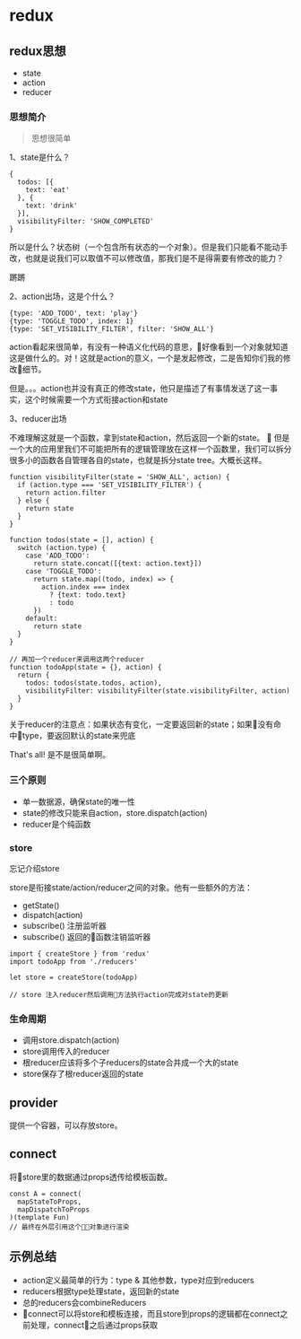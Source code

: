 # redux
## redux思想
- state
- action
- reducer

### 思想简介
> 思想很简单

1、state是什么？
```
{
  todos: [{
    text: 'eat'
  }, {
    text: 'drink'
  }],
  visibilityFilter: 'SHOW_COMPLETED'
}
```
所以是什么？状态树（一个包含所有状态的一个对象）。但是我们只能看不能动手改，也就是说我们可以取值不可以修改值，那我们是不是得需要有修改的能力？

蹡蹡

2、action出场，这是个什么？
```
{type: 'ADD_TODO', text: 'play'}
{type: 'TOGGLE_TODO', index: 1}
{type: 'SET_VISIBILITY_FILTER', filter: 'SHOW_ALL'}
```
action看起来很简单，有没有一种语义化代码的意思，好像看到一个对象就知道这是做什么的。对！这就是action的意义，一个是发起修改，二是告知你们我的修改细节。

但是。。。action也并没有真正的修改state，他只是描述了有事情发送了这一事实，这个时候需要一个方式衔接action和state

3、reducer出场

不难理解这就是一个函数，拿到state和action，然后返回一个新的state。

但是一个大的应用里我们不可能把所有的逻辑管理放在这样一个函数里，我们可以拆分很多小的函数各自管理各自的state，也就是拆分state tree。大概长这样。
```
function visibilityFilter(state = 'SHOW_ALL', action) {
  if (action.type === 'SET_VISIBILITY_FILTER') {
    return action.filter
  } else {
    return state
  }
}

function todos(state = [], action) {
  switch (action.type) {
    case 'ADD_TODO':
      return state.concat([{text: action.text}])
    case 'TOGGLE_TODO':
      return state.map((todo, index) => {
        action.index === index
          ? {text: todo.text} 
          : todo
      })
    default:
      return state  
  }
}

// 再加一个reducer来调用这两个reducer
function todoApp(state = {}, action) {
  return {
    todos: todos(state.todos, action),
    visibilityFilter: visibilityFilter(state.visibilityFilter, action)
  }
}
```
关于reducer的注意点：如果状态有变化，一定要返回新的state；如果没有命中type，要返回默认的state来兜底

That's all! 是不是很简单啊。

### 三个原则
- 单一数据源，确保state的唯一性
- state的修改只能来自action，store.dispatch(action)
- reducer是个纯函数

### store
忘记介绍store

store是衔接state/action/reducer之间的对象。他有一些额外的方法：

- getState()
- dispatch(action)
- subscribe() 注册监听器
- subscribe() 返回的函数注销监听器

```
import { createStore } from 'redux'
import todoApp from './reducers'

let store = createStore(todoApp)

// store 注入reducer然后调用方法执行action完成对state的更新
```

### 生命周期
- 调用store.dispatch(action)
- store调用传入的reducer
- 根reducer应该将多个子reducers的state合并成一个大的state
- store保存了根reducer返回的state

## provider
提供一个容器，可以存放store。

## connect
将store里的数据通过props透传给模板函数。
```
const A = connect(
  mapStateToProps,
  mapDispatchToProps
)(template Fun)
// 最终在外层引用这个对象进行渲染
```

## 示例总结
- action定义最简单的行为：type & 其他参数，type对应到reducers
- reducers根据type处理state，返回新的state
- 总的reducers会combineReducers
- connect可以将store和模板连接，而且store到props的逻辑都在connect之前处理，connect之后通过props获取